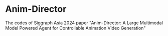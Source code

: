 # Anim-Director
The codes of Siggraph Asia 2024 paper "Anim-Director: A Large Multimodal Model Powered Agent for Controllable Animation Video Generation"
